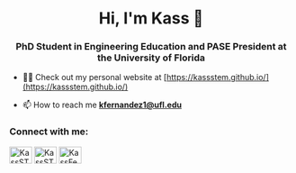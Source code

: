 <h1 align="center">Hi, I'm Kass 👋</h1>
<h3 align="center">PhD Student in Engineering Education and PASE President at the University of Florida</h3>

- 👨‍💻 Check out my personal website at [https://kassstem.github.io/](https://kassstem.github.io/)

- 📫 How to reach me **kfernandez1@ufl.edu**

<h3 align="left">Connect with me:</h3>
<p align="left">
<a href="https://github.com/KassSTEM" target="blank"><img align="center" src="https://raw.githubusercontent.com/rahuldkjain/github-profile-readme-generator/master/src/images/icons/Social/github.svg" alt="KassSTEM" height="30" width="40" /></a>
  <a href="https://twitter.com/kassstem" target="blank"><img align="center" src="https://raw.githubusercontent.com/rahuldkjain/github-profile-readme-generator/master/src/images/icons/Social/twitter.svg" alt="KassSTEM" height="30" width="40" /></a>
<a href="https://linkedin.com/in/kassfedz" target="blank"><img align="center" src="https://raw.githubusercontent.com/rahuldkjain/github-profile-readme-generator/master/src/images/icons/Social/linked-in-alt.svg" alt="KassFedz" height="30" width="40" /></a>
</p>
